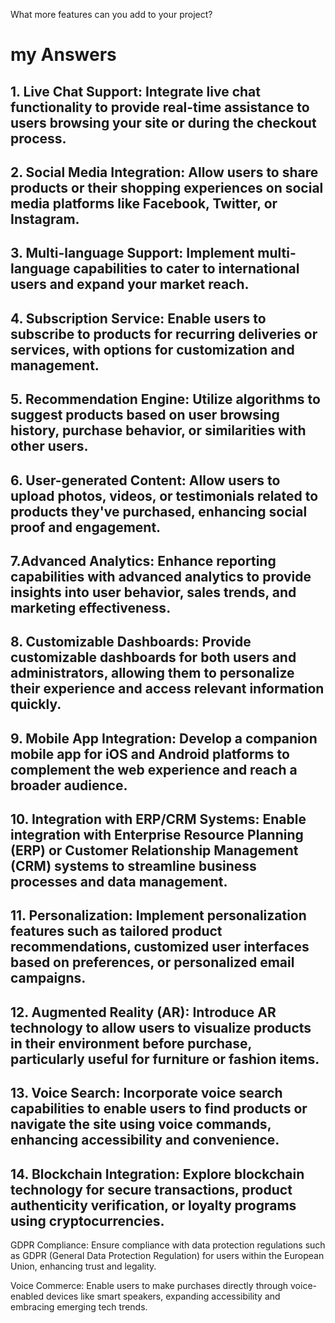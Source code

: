 What more features can you add to your project?
# my Answers
## 1. Live Chat Support: Integrate live chat functionality to provide real-time assistance to users browsing your site or during the checkout process.

## 2. Social Media Integration: Allow users to share products or their shopping experiences on social media platforms like Facebook, Twitter, or Instagram.

## 3. Multi-language Support: Implement multi-language capabilities to cater to international users and expand your market reach.

## 4. Subscription Service: Enable users to subscribe to products for recurring deliveries or services, with options for customization and management.

## 5. Recommendation Engine: Utilize algorithms to suggest products based on user browsing history, purchase behavior, or similarities with other users.

## 6. User-generated Content: Allow users to upload photos, videos, or testimonials related to products they've purchased, enhancing social proof and engagement.

## 7.Advanced Analytics: Enhance reporting capabilities with advanced analytics to provide insights into user behavior, sales trends, and marketing effectiveness.

## 8. Customizable Dashboards: Provide customizable dashboards for both users and administrators, allowing them to personalize their experience and access relevant information quickly.

## 9. Mobile App Integration: Develop a companion mobile app for iOS and Android platforms to complement the web experience and reach a broader audience.

## 10. Integration with ERP/CRM Systems: Enable integration with Enterprise Resource Planning (ERP) or Customer Relationship Management (CRM) systems to streamline business processes and data management.

## 11. Personalization: Implement personalization features such as tailored product recommendations, customized user interfaces based on preferences, or personalized email campaigns.

## 12. Augmented Reality (AR): Introduce AR technology to allow users to visualize products in their environment before purchase, particularly useful for furniture or fashion items.

## 13. Voice Search: Incorporate voice search capabilities to enable users to find products or navigate the site using voice commands, enhancing accessibility and convenience.

## 14. Blockchain Integration: Explore blockchain technology for secure transactions, product authenticity verification, or loyalty programs using cryptocurrencies.


GDPR Compliance: Ensure compliance with data protection regulations such as GDPR (General Data Protection Regulation) for users within the European Union, enhancing trust and legality.

Voice Commerce: Enable users to make purchases directly through voice-enabled devices like smart speakers, expanding accessibility and embracing emerging tech trends.
